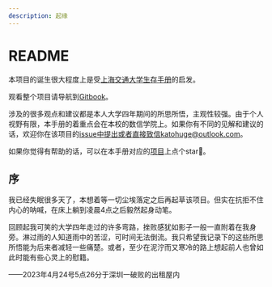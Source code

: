 ```yaml
---
description: 起缘
---
```


# README

本项目的诞生很大程度上是受[上海交通大学生存手册](https://survivesjtu.gitbook.io/survivesjtumanual/)的启发。

观看整个项目请导航到[Gitbook](https://mcsw.gitbook.io/scau-sheng-cun-shou-ce/)。

涉及的很多观点和建议都是本人大学四年期间的所思所悟，主观性较强。由于个人视野有限，本手册的着重点会在本校的数信学院上。如果你有不同的见解和建议的话，欢迎你在该项目的[issue](https://github.com/SAYAKA-Konami/SCAU-survival-manual)中提出或者直接致信katohuge@outlook.com。

如果你觉得有帮助的话，可以在本手册对应的[项目](https://github.com/SAYAKA-Konami/SCAU-survival-manual)上点个star🥳。

## 序

我已经失眠很多天了，本想着等一切尘埃落定之后再起草该项目。但实在抗拒不住内心的呐喊，在床上躺到凌晨4点之后毅然起身动笔。

回顾起我可笑的大学四年走过的许多弯路，挫败感犹如影子一般一直附着在我身旁。淋过雨的人知道雨中的苦涩，可时间无法倒流。我只希望我记录下的这些所思所悟能为后来者减轻一些痛楚。或者，至少在泥泞而又寒冷的路上想起前人也曾如此时能有些心灵上的慰籍。

&#x20;                        ——2023年4月24号5点26分于深圳一破败的出租屋内

